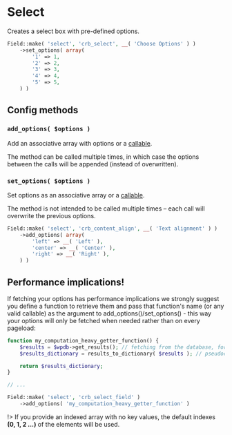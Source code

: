 # Select

Creates a select box with pre-defined options.

```php
Field::make( 'select', 'crb_select', __( 'Choose Options' ) )
	->set_options( array(
		'1' => 1,
		'2' => 2,
		'3' => 3,
		'4' => 4,
		'5' => 5,
	) )
```

## Config methods

### `add_options( $options )`

Add an associative array with options or a [callable](http://php.net/manual/en/language.types.callable.php). 

The method can be called multiple times, in which case the options between the calls will be appended (instead of overwritten).

### `set_options( $options )`

Set options as an associative array or a [callable](http://php.net/manual/en/language.types.callable.php). 

The method is not intended to be called multiple times – each call will overwrite the previous options.

```php
Field::make( 'select', 'crb_content_align', __( 'Text alignment' ) )
    ->add_options( array(
        'left' => __( 'Left' ),
        'center' => __( 'Center' ),
        'right' => __( 'Right' ),
    ) )
```

## Performance implications!

If fetching your options has performance implications we strongly suggest you define a function to retrieve them and pass that function's name (or any valid callable) as the argument to add_options()/set_options() - this way your options will only be fetched when needed rather than on every pageload:

```php
function my_computation_heavy_getter_function() {
	$results = $wpdb->get_results(); // fetching from the database, for example
	$results_dictionary = results_to_dictionary( $results ); // pseudocode for transforming database results to key=>value dictionary

	return $results_dictionary;
}

// ...

Field::make( 'select', 'crb_select_field' )
    ->add_options( 'my_computation_heavy_getter_function' )
```

!> If you provide an indexed array with no key values, the default indexes **(0, 1, 2 …)** of the elements will be used.

